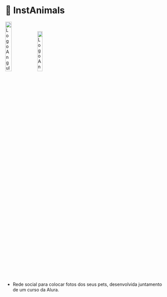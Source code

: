 # 🐶 InstAnimals
<img src="https://upload.wikimedia.org/wikipedia/commons/c/cf/Angular_full_color_logo.svg" alt="Logo Angular" width="20%" /><img src="https://upload.wikimedia.org/wikipedia/commons/4/4c/Typescript_logo_2020.svg" alt="Logo Angular" width="18%"></img> 

#

- Rede social para colocar fotos dos seus pets, desenvolvida juntamento de um curso da Alura.
